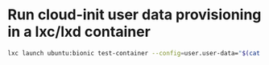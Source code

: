 # Run cloud-init user data provisioning in a lxc/lxd container

```bash
lxc launch ubuntu:bionic test-container --config=user.user-data="$(cat user-data)"
```
